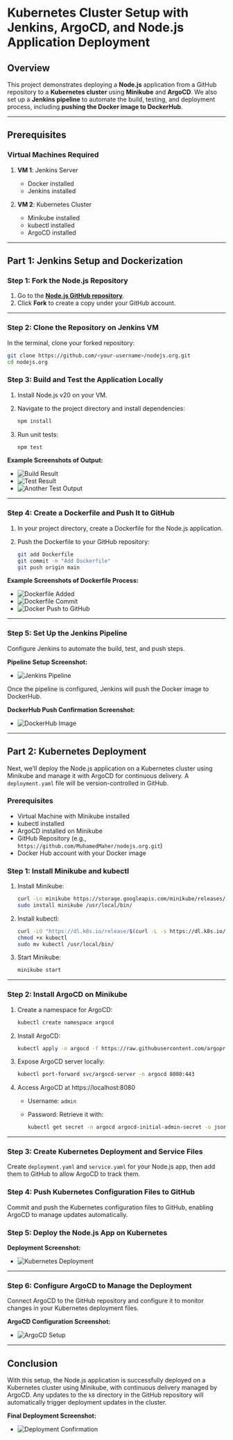 # Kubernetes Cluster Setup with Jenkins, ArgoCD, and Node.js Application Deployment

## Overview

This project demonstrates deploying a **Node.js** application from a GitHub repository to a **Kubernetes cluster** using **Minikube** and **ArgoCD**. We also set up a **Jenkins pipeline** to automate the build, testing, and deployment process, including **pushing the Docker image to DockerHub**.

---

## Prerequisites

### Virtual Machines Required

1. **VM 1**: Jenkins Server  
   - Docker installed  
   - Jenkins installed  

2. **VM 2**: Kubernetes Cluster  
   - Minikube installed  
   - kubectl installed  
   - ArgoCD installed  

---

## Part 1: Jenkins Setup and Dockerization

### Step 1: Fork the Node.js Repository

1. Go to the **[Node.js GitHub repository](https://github.com/nodejs/nodejs.org.git)**.
2. Click **Fork** to create a copy under your GitHub account.

---

### Step 2: Clone the Repository on Jenkins VM

In the terminal, clone your forked repository:

```bash
git clone https://github.com/<your-username>/nodejs.org.git
cd nodejs.org
```

### Step 3: Build and Test the Application Locally

1. Install Node.js v20 on your VM.
2. Navigate to the project directory and install dependencies:

   ```bash
   npm install
   ```

3. Run unit tests:

   ```bash
   npm test
   ```

**Example Screenshots of Output:**

- ![Build Result](1-1.png)  
- ![Test Result](1-1-1.png)  
- ![Another Test Output](2-1.png)

---

### Step 4: Create a Dockerfile and Push It to GitHub

1. In your project directory, create a Dockerfile for the Node.js application.
2. Push the Dockerfile to your GitHub repository:

   ```bash
   git add Dockerfile
   git commit -m "Add Dockerfile"
   git push origin main
   ```

**Example Screenshots of Dockerfile Process:**

- ![Dockerfile Added](D1-1.png)  
- ![Dockerfile Commit](D2-1.png)  
- ![Docker Push to GitHub](D3-2.png)  

---

### Step 5: Set Up the Jenkins Pipeline

Configure Jenkins to automate the build, test, and push steps.

**Pipeline Setup Screenshot:**

- ![Jenkins Pipeline](<s1.png>)

Once the pipeline is configured, Jenkins will push the Docker image to DockerHub.

**DockerHub Push Confirmation Screenshot:**

- ![DockerHub Image](<s2.png>)

---

## Part 2: Kubernetes Deployment

Next, we’ll deploy the Node.js application on a Kubernetes cluster using Minikube and manage it with ArgoCD for continuous delivery. A `deployment.yaml` file will be version-controlled in GitHub.

### Prerequisites
- Virtual Machine with Minikube installed
- kubectl installed
- ArgoCD installed on Minikube
- GitHub Repository (e.g., `https://github.com/MuhamedMaher/nodejs.org.git`)
- Docker Hub account with your Docker image

### Step 1: Install Minikube and kubectl

1. Install Minikube:

   ```bash
   curl -Lo minikube https://storage.googleapis.com/minikube/releases/latest/minikube-linux-amd64
   sudo install minikube /usr/local/bin/
   ```

2. Install kubectl:

   ```bash
   curl -LO "https://dl.k8s.io/release/$(curl -L -s https://dl.k8s.io/release/stable.txt)/bin/linux/amd64/kubectl"
   chmod +x kubectl
   sudo mv kubectl /usr/local/bin/
   ```

3. Start Minikube:

   ```bash
   minikube start
   ```

---

### Step 2: Install ArgoCD on Minikube

1. Create a namespace for ArgoCD:

   ```bash
   kubectl create namespace argocd
   ```

2. Install ArgoCD:

   ```bash
   kubectl apply -n argocd -f https://raw.githubusercontent.com/argoproj/argo-cd/stable/manifests/install.yaml
   ```

3. Expose ArgoCD server locally:

   ```bash
   kubectl port-forward svc/argocd-server -n argocd 8080:443
   ```

4. Access ArgoCD at https://localhost:8080  
   - Username: `admin`
   - Password: Retrieve it with:

     ```bash
     kubectl get secret -n argocd argocd-initial-admin-secret -o jsonpath="{.data.password}" | base64 -d
     ```

---

### Step 3: Create Kubernetes Deployment and Service Files

Create `deployment.yaml` and `service.yaml` for your Node.js app, then add them to GitHub to allow ArgoCD to track them.

### Step 4: Push Kubernetes Configuration Files to GitHub

Commit and push the Kubernetes configuration files to GitHub, enabling ArgoCD to manage updates automatically.

### Step 5: Deploy the Node.js App on Kubernetes

**Deployment Screenshot:**

- ![Kubernetes Deployment](<s3.png>)

---

### Step 6: Configure ArgoCD to Manage the Deployment

Connect ArgoCD to the GitHub repository and configure it to monitor changes in your Kubernetes deployment files.

**ArgoCD Configuration Screenshot:**

- ![ArgoCD Setup](<s4.png>)

---

## Conclusion

With this setup, the Node.js application is successfully deployed on a Kubernetes cluster using Minikube, with continuous delivery managed by ArgoCD. Any updates to the `k8` directory in the GitHub repository will automatically trigger deployment updates in the cluster.

**Final Deployment Screenshot:**

- ![Deployment Confirmation](<s5.png>)